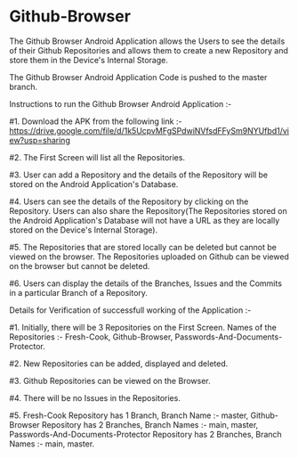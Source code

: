 # Github-Browser
The Github Browser Android Application allows the Users to see the details of their Github Repositories and allows them to create a new Repository and store them in the Device's Internal Storage.

The Github Browser Android Application Code is pushed to the master branch.

Instructions to run the Github Browser Android Application :-

  #1. Download the APK from the following link :- https://drive.google.com/file/d/1k5UcpvMFgSPdwiNVfsdFFySm9NYUfbd1/view?usp=sharing

  #2. The First Screen will list all the Repositories.

  #3. User can add a Repository and the details of the Repository will be stored on the Android Application's Database.

  #4. Users can see the details of the Repository by clicking on the Repository. Users can also share the Repository(The Repositories stored on the Android Application's Database will not have a URL as they are locally stored on the Device's Internal Storage).

  #5. The Repositories that are stored locally can be deleted but cannot be viewed on the browser. The Repositories uploaded on Github can be viewed on the browser but cannot be deleted.

  #6. Users can display the details of the Branches, Issues and the Commits in a particular Branch of a Repository.


Details for Verification of successfull working of the Application :-

  #1. Initially, there will be 3 Repositories on the First Screen. Names of the Repositories :- Fresh-Cook, Github-Browser, Passwords-And-Documents-Protector.

  #2. New Repositories can be added, displayed and deleted.

  #3. Github Repositories can be viewed on the Browser.

  #4. There will be no Issues in the Repositories.

  #5. Fresh-Cook Repository has 1 Branch, Branch Name :- master, Github-Browser Repository has 2 Branches, Branch Names :- main, master, Passwords-And-Documents-Protector Repository has 2 Branches, Branch Names :- main, master.
